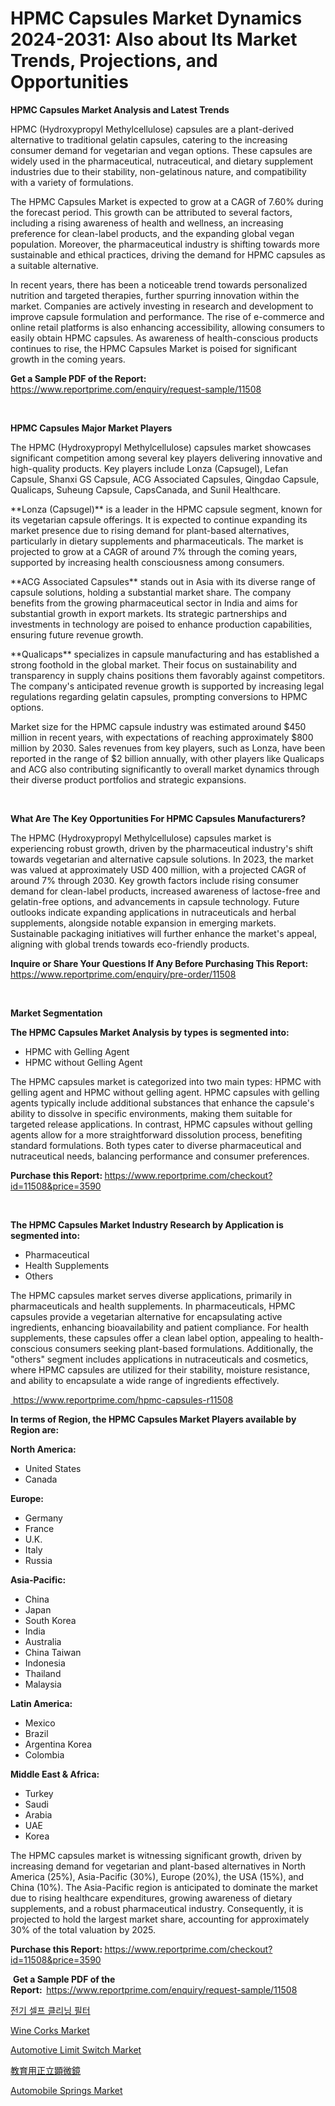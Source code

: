 <p><h1>HPMC Capsules Market Dynamics 2024-2031: Also about Its Market Trends, Projections, and Opportunities</h1></p><p><strong>HPMC Capsules Market Analysis and Latest Trends</strong></p>
<p><p>HPMC (Hydroxypropyl Methylcellulose) capsules are a plant-derived alternative to traditional gelatin capsules, catering to the increasing consumer demand for vegetarian and vegan options. These capsules are widely used in the pharmaceutical, nutraceutical, and dietary supplement industries due to their stability, non-gelatinous nature, and compatibility with a variety of formulations.</p><p>The HPMC Capsules Market is expected to grow at a CAGR of 7.60% during the forecast period. This growth can be attributed to several factors, including a rising awareness of health and wellness, an increasing preference for clean-label products, and the expanding global vegan population. Moreover, the pharmaceutical industry is shifting towards more sustainable and ethical practices, driving the demand for HPMC capsules as a suitable alternative.</p><p>In recent years, there has been a noticeable trend towards personalized nutrition and targeted therapies, further spurring innovation within the market. Companies are actively investing in research and development to improve capsule formulation and performance. The rise of e-commerce and online retail platforms is also enhancing accessibility, allowing consumers to easily obtain HPMC capsules. As awareness of health-conscious products continues to rise, the HPMC Capsules Market is poised for significant growth in the coming years.</p></p>
<p><strong>Get a Sample PDF of the Report:&nbsp;</strong> <a href="https://www.reportprime.com/enquiry/request-sample/11508">https://www.reportprime.com/enquiry/request-sample/11508</a></p>
<p>&nbsp;</p>
<p><strong>HPMC Capsules Major Market Players</strong></p>
<p><p>The HPMC (Hydroxypropyl Methylcellulose) capsules market showcases significant competition among several key players delivering innovative and high-quality products. Key players include Lonza (Capsugel), Lefan Capsule, Shanxi GS Capsule, ACG Associated Capsules, Qingdao Capsule, Qualicaps, Suheung Capsule, CapsCanada, and Sunil Healthcare.</p><p>**Lonza (Capsugel)** is a leader in the HPMC capsule segment, known for its vegetarian capsule offerings. It is expected to continue expanding its market presence due to rising demand for plant-based alternatives, particularly in dietary supplements and pharmaceuticals. The market is projected to grow at a CAGR of around 7% through the coming years, supported by increasing health consciousness among consumers.</p><p>**ACG Associated Capsules** stands out in Asia with its diverse range of capsule solutions, holding a substantial market share. The company benefits from the growing pharmaceutical sector in India and aims for substantial growth in export markets. Its strategic partnerships and investments in technology are poised to enhance production capabilities, ensuring future revenue growth.</p><p>**Qualicaps** specializes in capsule manufacturing and has established a strong foothold in the global market. Their focus on sustainability and transparency in supply chains positions them favorably against competitors. The company's anticipated revenue growth is supported by increasing legal regulations regarding gelatin capsules, prompting conversions to HPMC options.</p><p>Market size for the HPMC capsule industry was estimated around $450 million in recent years, with expectations of reaching approximately $800 million by 2030. Sales revenues from key players, such as Lonza, have been reported in the range of $2 billion annually, with other players like Qualicaps and ACG also contributing significantly to overall market dynamics through their diverse product portfolios and strategic expansions.</p></p>
<p>&nbsp;</p>
<p><strong>What Are The Key Opportunities For HPMC Capsules Manufacturers?</strong></p>
<p><p>The HPMC (Hydroxypropyl Methylcellulose) capsules market is experiencing robust growth, driven by the pharmaceutical industry's shift towards vegetarian and alternative capsule solutions. In 2023, the market was valued at approximately USD 400 million, with a projected CAGR of around 7% through 2030. Key growth factors include rising consumer demand for clean-label products, increased awareness of lactose-free and gelatin-free options, and advancements in capsule technology. Future outlooks indicate expanding applications in nutraceuticals and herbal supplements, alongside notable expansion in emerging markets. Sustainable packaging initiatives will further enhance the market's appeal, aligning with global trends towards eco-friendly products.</p></p>
<p><strong>Inquire or Share Your Questions If Any Before Purchasing This Report:</strong> <a href="https://www.reportprime.com/enquiry/pre-order/11508">https://www.reportprime.com/enquiry/pre-order/11508</a></p>
<p>&nbsp;</p>
<p><strong>Market Segmentation</strong></p>
<p><strong>The HPMC Capsules Market Analysis by types is segmented into:</strong></p>
<p><ul><li>HPMC with Gelling Agent</li><li>HPMC without Gelling Agent</li></ul></p>
<p><p>The HPMC capsules market is categorized into two main types: HPMC with gelling agent and HPMC without gelling agent. HPMC capsules with gelling agents typically include additional substances that enhance the capsule's ability to dissolve in specific environments, making them suitable for targeted release applications. In contrast, HPMC capsules without gelling agents allow for a more straightforward dissolution process, benefiting standard formulations. Both types cater to diverse pharmaceutical and nutraceutical needs, balancing performance and consumer preferences.</p></p>
<p><strong>Purchase this Report:&nbsp;</strong><a href="https://www.reportprime.com/checkout?id=11508&price=3590">https://www.reportprime.com/checkout?id=11508&price=3590</a></p>
<p>&nbsp;</p>
<p><strong>The HPMC Capsules Market Industry Research by Application is segmented into:</strong></p>
<p><ul><li>Pharmaceutical</li><li>Health Supplements</li><li>Others</li></ul></p>
<p><p>The HPMC capsules market serves diverse applications, primarily in pharmaceuticals and health supplements. In pharmaceuticals, HPMC capsules provide a vegetarian alternative for encapsulating active ingredients, enhancing bioavailability and patient compliance. For health supplements, these capsules offer a clean label option, appealing to health-conscious consumers seeking plant-based formulations. Additionally, the "others" segment includes applications in nutraceuticals and cosmetics, where HPMC capsules are utilized for their stability, moisture resistance, and ability to encapsulate a wide range of ingredients effectively.</p></p>
<p><a href="https://www.reportprime.com/hpmc-capsules-r11508">&nbsp;https://www.reportprime.com/hpmc-capsules-r11508</a></p>
<p><strong>In terms of Region, the HPMC Capsules Market Players available by Region are:</strong></p>
<p>
    <p> <strong> North America: </strong>
        <ul>
            <li>United States</li>
            <li>Canada</li>
        </ul>
        </p> 
    <p> <strong> Europe: </strong>
        <ul>
            <li>Germany</li>
            <li>France</li>
            <li>U.K.</li>
            <li>Italy</li>
            <li>Russia</li>
        </ul>
        </p> 
    <p> <strong> Asia-Pacific: </strong>
        <ul>
            <li>China</li>
            <li>Japan</li>
            <li>South Korea</li>
            <li>India</li>
            <li>Australia</li>
            <li>China Taiwan</li>
            <li>Indonesia</li>
            <li>Thailand</li>
            <li>Malaysia</li>
        </ul>
        </p> 
    <p> <strong> Latin America: </strong>
        <ul>
            <li>Mexico</li>
            <li>Brazil</li>
            <li>Argentina Korea</li>
            <li>Colombia</li>
        </ul>
        </p> 
    <p> <strong> Middle East & Africa: </strong>
        <ul>
            <li>Turkey</li>
            <li>Saudi</li>
            <li>Arabia</li>
            <li>UAE</li>
            <li>Korea</li>
        </ul>
    </p>
    </p>
<p><p>The HPMC capsules market is witnessing significant growth, driven by increasing demand for vegetarian and plant-based alternatives in North America (25%), Asia-Pacific (30%), Europe (20%), the USA (15%), and China (10%). The Asia-Pacific region is anticipated to dominate the market due to rising healthcare expenditures, growing awareness of dietary supplements, and a robust pharmaceutical industry. Consequently, it is projected to hold the largest market share, accounting for approximately 30% of the total valuation by 2025.</p></p>
<p><strong>Purchase this Report: </strong><a href="https://www.reportprime.com/checkout?id=11508&price=3590">https://www.reportprime.com/checkout?id=11508&price=3590</a></p>
<p>&nbsp;<strong>Get a Sample PDF of the Report:&nbsp;&nbsp;</strong><a href="https://www.reportprime.com/enquiry/request-sample/11508">https://www.reportprime.com/enquiry/request-sample/11508</a></p>
<p><strong></strong></p>
<p><p><a href="https://medium.com/@percymckty3ytenzie89676/%EC%84%B8%EA%B3%84-electrical-self-cleaning-filter-market-%EC%9D%80-2024%EC%97%90%EC%84%9C-2031%EB%A1%9C-%EC%97%B0%ED%8F%89%EA%B7%A0-%EC%A6%9D%EA%B0%80%EC%9C%A8%EC%9D%84-%EB%B3%B4%EC%9D%BC-%EA%B2%83%EC%9C%BC%EB%A1%9C-%EC%98%88%EC%83%81%EB%90%A9%EB%8B%88%EB%8B%A4-f0ac0943e07d">전기 셀프 클리닝 필터</a></p><p><a href="https://www.linkedin.com/pulse/wine-corks-market-outlook-complete-industry-analysis-2024-axc9e?trackingId=5c%2B5vQ%2B5TCWBb5bmI6dXSw%3D%3D">Wine Corks Market</a></p><p><a href="https://medium.com/@max.hudson54565/the-automotive-limit-switch-industry-analysis-report-offers-a-comprehensive-and-current-06b0b1df310a">Automotive Limit Switch Market</a></p><p><a href="https://medium.com/@drfg4t/%E6%95%99%E8%82%B2%E7%94%A8%E7%AB%8B%E4%BD%93%E9%A1%95%E5%BE%AE%E9%8F%A1%E7%94%A3%E6%A5%AD%E5%88%86%E6%9E%90%E5%A0%B1%E5%91%8A-2024%E5%B9%B4%E3%81%8B%E3%82%892031%E5%B9%B4%E3%81%AE%E6%9C%9F%E9%96%93%E3%81%AB%E3%81%8A%E3%81%84%E3%81%A6-%E3%82%A2%E3%83%97%E3%83%AA%E3%82%B1%E3%83%BC%E3%82%B7%E3%83%A7%E3%83%B3-%E3%82%BF%E3%82%A4%E3%83%97-%E5%9C%B0%E5%9F%9F%E5%88%A5%E3%81%ABcagr5-5-%E3%81%A7%E5%B8%82%E5%A0%B4%E8%A6%8F%E6%A8%A1%E3%81%8C%E6%88%90%E9%95%B7%E3%81%99%E3%82%8B%E4%BA%88%E6%B8%AC-b124b61a3a7b">教育用正立顕微鏡</a></p><p><a href="https://issuu.com/reportprime-2/docs/automobile-springs-market-size-2030_c548d33a7737e4">Automobile Springs Market</a></p></p>